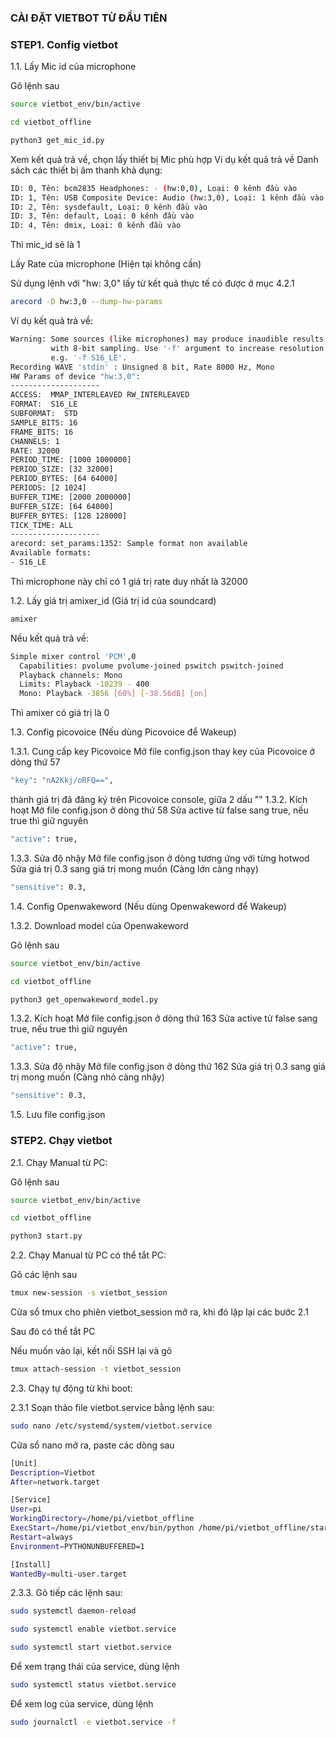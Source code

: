### CÀI ĐẶT VIETBOT TỪ ĐẦU TIÊN

### STEP1. Config vietbot

1.1. Lấy Mic id của microphone

Gõ  lệnh sau
```sh
source vietbot_env/bin/active
```

```sh
cd vietbot_offline
```

```sh
python3 get_mic_id.py
```

Xem kết quả trả về, chọn lấy thiết bị Mic phù hợp
Ví dụ kết quả trả về
Danh sách các thiết bị âm thanh khả dụng:
```sh
ID: 0, Tên: bcm2835 Headphones: - (hw:0,0), Loại: 0 kênh đầu vào
ID: 1, Tên: USB Composite Device: Audio (hw:3,0), Loại: 1 kênh đầu vào
ID: 2, Tên: sysdefault, Loại: 0 kênh đầu vào
ID: 3, Tên: default, Loại: 0 kênh đầu vào
ID: 4, Tên: dmix, Loại: 0 kênh đầu vào
```
Thì mic_id sẽ là 1

Lấy Rate của microphone (Hiện tại không cần)

Sử dụng lệnh với "hw: 3,0" lấy từ kết quả thực tế có được ở mục 4.2.1

```sh
arecord -D hw:3,0 --dump-hw-params
```
Ví dụ kết quả trả về:
```sh
Warning: Some sources (like microphones) may produce inaudible results
         with 8-bit sampling. Use '-f' argument to increase resolution
         e.g. '-f S16_LE'.
Recording WAVE 'stdin' : Unsigned 8 bit, Rate 8000 Hz, Mono
HW Params of device "hw:3,0":
--------------------
ACCESS:  MMAP_INTERLEAVED RW_INTERLEAVED
FORMAT:  S16_LE
SUBFORMAT:  STD
SAMPLE_BITS: 16
FRAME_BITS: 16
CHANNELS: 1
RATE: 32000
PERIOD_TIME: [1000 1000000]
PERIOD_SIZE: [32 32000]
PERIOD_BYTES: [64 64000]
PERIODS: [2 1024]
BUFFER_TIME: [2000 2000000]
BUFFER_SIZE: [64 64000]
BUFFER_BYTES: [128 128000]
TICK_TIME: ALL
--------------------
arecord: set_params:1352: Sample format non available
Available formats:
- S16_LE
```
Thì microphone này chỉ có 1 giá trị rate duy nhất là 32000

1.2. Lấy giá trị amixer_id (Giá trị id của soundcard)

```sh
amixer
```
Nếu kết quả trả về:

```sh
Simple mixer control 'PCM',0
  Capabilities: pvolume pvolume-joined pswitch pswitch-joined
  Playback channels: Mono
  Limits: Playback -10239 - 400
  Mono: Playback -3856 [60%] [-38.56dB] [on]
```
Thì amixer có giá trị là 0

1.3. Config picovoice (Nếu dùng Picovoice để Wakeup)

1.3.1. Cung cấp key Picovoice
Mở file config.json thay key của Picovoice ở dòng thứ 57
```sh
"key": "nA2Kkj/oRFQ==",
```
thành giá trị đã đăng ký trên Picovoice console, giữa 2 dấu ""
1.3.2. Kích hoạt
Mở file config.json ở dòng thứ 58
Sửa active từ false sang true, nếu true thì giữ nguyên
```sh
"active": true,
```
1.3.3. Sửa độ nhậy
Mở file config.json ở dòng tương ứng với từng hotwod
Sửa giá trị 0.3 sang giá trị mong muốn (Càng lớn càng nhạy)
```sh
"sensitive": 0.3,
```

1.4. Config Openwakeword (Nếu dùng Openwakeword để Wakeup)

1.3.2. Download model của Openwakeword

Gõ  lệnh sau
```sh
source vietbot_env/bin/active
```

```sh
cd vietbot_offline
```

```sh
python3 get_openwakeword_model.py
```

1.3.2. Kích hoạt
Mở file config.json ở dòng thứ 163
Sửa active từ false sang true, nếu true thì giữ nguyên
```sh
"active": true,
```
1.3.3. Sửa độ nhậy
Mở file config.json ở dòng thứ 162
Sửa giá trị 0.3 sang giá trị mong muốn (Càng nhỏ càng nhậy)
```sh
"sensitive": 0.3,
```
1.5. Lưu file config.json

### STEP2. Chạy vietbot

2.1. Chạy Manual từ PC:

Gõ  lệnh sau
```sh
source vietbot_env/bin/active
```

```sh
cd vietbot_offline
```

```sh
python3 start.py
```

2.2. Chạy Manual từ PC có thể tắt PC:

Gõ các lệnh sau

```sh
tmux new-session -s vietbot_session
```

Cửa sổ tmux cho phiên vietbot_session mở ra, khi đó lặp lại các bước 2.1

Sau đó có thể tắt PC

Nếu muốn vào lại, kết nối SSH lại và gõ

```sh
tmux attach-session -t vietbot_session
```

2.3. Chạy tự động từ khi boot:

2.3.1 Soạn thảo file vietbot.service bằng lệnh sau:

```sh
sudo nano /etc/systemd/system/vietbot.service
```
Cửa sổ nano mở ra, paste các dòng sau


```sh
[Unit]
Description=Vietbot
After=network.target

[Service]
User=pi
WorkingDirectory=/home/pi/vietbot_offline
ExecStart=/home/pi/vietbot_env/bin/python /home/pi/vietbot_offline/start.py
Restart=always
Environment=PYTHONUNBUFFERED=1

[Install]
WantedBy=multi-user.target
```

2.3.3. Gõ tiếp các lệnh sau:

```sh
sudo systemctl daemon-reload
```

```sh
sudo systemctl enable vietbot.service
```

```sh
sudo systemctl start vietbot.service
```

Để xem trạng thái của service, dùng lệnh

```sh
sudo systemctl status vietbot.service
```
Để xem log của service, dùng lệnh

```sh
sudo journalctl -e vietbot.service -f
```
